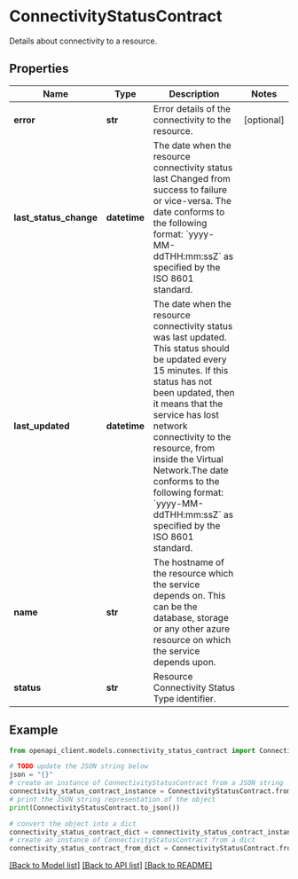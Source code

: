 # ConnectivityStatusContract

Details about connectivity to a resource.

## Properties

Name | Type | Description | Notes
------------ | ------------- | ------------- | -------------
**error** | **str** | Error details of the connectivity to the resource. | [optional] 
**last_status_change** | **datetime** | The date when the resource connectivity status last Changed from success to failure or vice-versa. The date conforms to the following format: &#x60;yyyy-MM-ddTHH:mm:ssZ&#x60; as specified by the ISO 8601 standard.  | 
**last_updated** | **datetime** | The date when the resource connectivity status was last updated. This status should be updated every 15 minutes. If this status has not been updated, then it means that the service has lost network connectivity to the resource, from inside the Virtual Network.The date conforms to the following format: &#x60;yyyy-MM-ddTHH:mm:ssZ&#x60; as specified by the ISO 8601 standard.  | 
**name** | **str** | The hostname of the resource which the service depends on. This can be the database, storage or any other azure resource on which the service depends upon. | 
**status** | **str** | Resource Connectivity Status Type identifier. | 

## Example

```python
from openapi_client.models.connectivity_status_contract import ConnectivityStatusContract

# TODO update the JSON string below
json = "{}"
# create an instance of ConnectivityStatusContract from a JSON string
connectivity_status_contract_instance = ConnectivityStatusContract.from_json(json)
# print the JSON string representation of the object
print(ConnectivityStatusContract.to_json())

# convert the object into a dict
connectivity_status_contract_dict = connectivity_status_contract_instance.to_dict()
# create an instance of ConnectivityStatusContract from a dict
connectivity_status_contract_from_dict = ConnectivityStatusContract.from_dict(connectivity_status_contract_dict)
```
[[Back to Model list]](../README.md#documentation-for-models) [[Back to API list]](../README.md#documentation-for-api-endpoints) [[Back to README]](../README.md)



